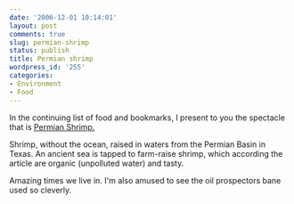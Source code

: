 ```yaml
---
date: '2006-12-01 10:14:01'
layout: post
comments: true
slug: permian-shrimp
status: publish
title: Permian shrimp
wordpress_id: '255'
categories:
- Environment
- Food
---
```



In the continuing list of food and bookmarks, I present to you the spectacle that is [Permian Shrimp.](http://www.usmsfp.org/farm-websites/texas%20news/seafoodwithoutthesea.htm)

Shrimp, without the ocean, raised in waters from the Permian Basin in Texas. An ancient sea is tapped to farm-raise shrimp, which according the article are organic (unpolluted water) and tasty.

Amazing times we live in. I'm also amused to see the oil prospectors bane used so cleverly.
